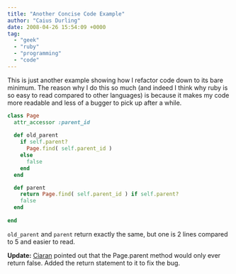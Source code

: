 ```yaml
---
title: "Another Concise Code Example"
author: "Caius Durling"
date: 2008-04-26 15:54:09 +0000
tag:
  - "geek"
  - "ruby"
  - "programming"
  - "code"
---
```


This is just another example showing how I refactor code down to its bare minimum. The reason why I do this so much (and indeed I think why ruby is so easy to read compared to other languages) is because it makes my code more readable and less of a bugger to pick up after a while.

```ruby
class Page
  attr_accessor :parent_id
        
  def old_parent
    if self.parent?
      Page.find( self.parent_id )
    else
      false
    end
  end

  def parent
    return Page.find( self.parent_id ) if self.parent?
    false
  end
    
end
```

`old_parent` and `parent` return exactly the same, but one is 2 lines compared to 5 and easier to read.

**Update:** [Ciaran](http://ciaranwal.sh/) pointed out that the Page.parent method would only ever return false. Added the return statement to it to fix the bug.
